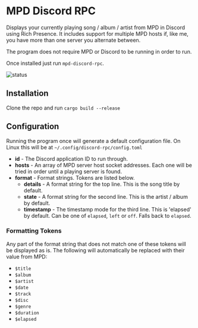 # MPD Discord RPC

Displays your currently playing song / album / artist from MPD in Discord using Rich Presence. It includes support for multiple MPD hosts if, like me, you have more than one server you alternate between.

The program does not require MPD or Discord to be running in order to run.

Once installed just run `mpd-discord-rpc`.

![status](https://cdn.xndr.tech/u/6xTbjgl.png)

## Installation

Clone the repo and run `cargo build --release`

## Configuration

Running the program once will generate a default configuration file. On Linux this will be at `~/.config/discord-rpc/config.toml`

- **id** - The Discord application ID to run through. 
- **hosts** - An array of MPD server host socket addresses. 
    Each one will be tried in order until a playing server is found.
- **format** - Format strings. Tokens are listed below.
    - **details** - A format string for the top line. 
        This is the song title by default.
    - **state** - A format string for the second line. 
        This is the artist / album by default.
    - **timestamp** - The timestamp mode for the third line. 
        This is 'elapsed' by default.
        Can be one of `elapsed`, `left` or `off`. Falls back to `elapsed`.

### Formatting Tokens

Any part of the format string that does not match one of these tokens will be displayed as is.
The following will automatically be replaced with their value from MPD:

- `$title`
- `$album`
- `$artist`
- `$date`
- `$track`
- `$disc`
- `$genre`
- `$duration`
- `$elapsed`
